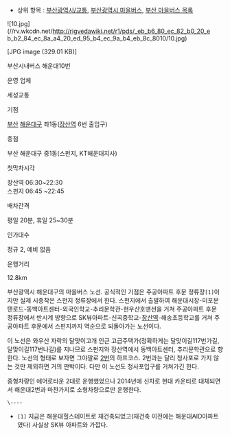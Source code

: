   * 상위 항목 : [부산광역시/교통](%EB%B6%80%EC%82%B0%EA%B4%91%EC%97%AD%EC%8B%9C/%EA%B5%90%ED%86%B5.md), [부산광역시 마을버스](%EB%B6%80%EC%82%B0%EA%B4%91%EC%97%AD%EC%8B%9C%20%EB%A7%88%EC%9D%84%EB%B2%84%EC%8A%A4.md), [부산 마을버스 목록](%EB%B6%80%EC%82%B0%20%EB%A7%88%EC%9D%84%EB%B2%84%EC%8A%A4%20%EB%AA%A9%EB%A1%9D.md)  

![10.jpg](//rv.wkcdn.net/http://rigvedawiki.net/r1/pds/_eb_b6_80_ec_82_b0_20_e
b_b2_84_ec_8a_a4_20_ed_95_b4_ec_9a_b4_eb_8c_8010/10.jpg)

[JPG image (329.01 KB)]

부산시내버스 해운대10번

운영 업체

세성교통

기점

[부산](%EB%B6%80%EC%82%B0%EA%B4%91%EC%97%AD%EC%8B%9C.md)
[해운대구](%ED%95%B4%EC%9A%B4%EB%8C%80%EA%B5%AC.md)
좌1동([장산역](%EC%9E%A5%EC%82%B0%EC%97%AD.md) 6번 출입구)

종점

부산 해운대구 중1동(스펀지, KT해운대지사)

첫막차시각

장산역 06:30~22:30  
스펀지 06:45 ~22:45

배차간격

평일 20분, 휴일 25~30분

인가대수

정규 2, 예비 없음

운행거리

12.8km

  
부산광역시 해운대구의 마을버스 노선. 공식적인 기점은 주공아파트 후문 정류장`[1]`이지만 실제 시종착은 스펀지 정류장에서 한다. 스펀지에서
출발하여 해운대시장-미포문탠로드-동백아트센터-외국인학교-추리문학관-현우산호맨션을 거쳐 주공아파트 후문 정류장에서 반시계 방향으로
SK뷰아파트-신곡중학교-[장산역](%EC%9E%A5%EC%82%B0%EC%97%AD.md)-해송초등학교를 거쳐 주공아파트 후문에서
스펀지까지 역순으로 되돌아가는 노선이다.

이 노선은 와우산 자락의 달맞이고개 인근 고급주택가(정확하게는 달맞이길117번가길, 달맞이길117번나길)를 지나므로 스펀지와 장산역에서
동백아트센터, 추리문학관으로 향한다. 노선의 형태로 보자면 그야말로 [2번](%EB%B6%80%EC%82%B0%20%EB%B2%84%EC%8A%A4%20%ED%95%B4%EC%9A%B4%EB%8C%802.md)의 하프코스. 2번과는 달리 청사포로 가지 않는 것만 제외하면
거의 판박이다. 다만 이 노선도 청사포입구를 거쳐가긴 한다.

중형차량인 에어로타운 2대로 운행했었으나 2014년에 신차로 현대 카운티로 대체되면서 해운대2번과 마찬가지로 소형차량으로만 운행한다.

`\----`

  * `[1]` 지금은 해운대힐스테이트로 재건축되었고(재건축 이전에는 해운대AID아파트였다) 사실상 SK뷰 아파트와 가깝다.

